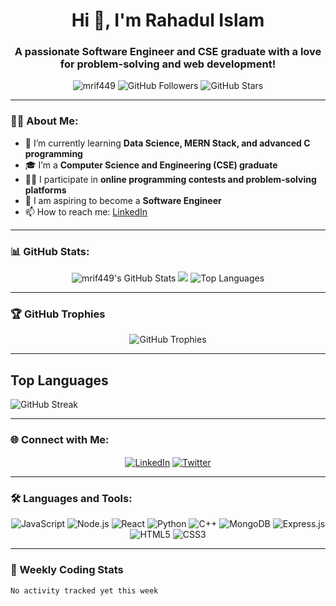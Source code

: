 <h1 align="center">Hi 👋, I'm Rahadul Islam</h1>
<h3 align="center">A passionate Software Engineer and CSE graduate with a love for problem-solving and web development!</h3>

<p align="center">
  <img src="https://komarev.com/ghpvc/?username=mrif449&label=Profile%20Views&color=0e75b6&style=flat" alt="mrif449" />
  <img src="https://img.shields.io/github/followers/mrif449?color=0e75b6&style=flat" alt="GitHub Followers" />
  <img src="https://img.shields.io/github/stars/mrif449?color=0e75b6&style=flat" alt="GitHub Stars" />
</p>

---

### 🧑‍💻 About Me:
- 🌱 I’m currently learning **Data Science, MERN Stack, and advanced C programming**
- 🎓 I’m a **Computer Science and Engineering (CSE) graduate**
- 👨‍💻 I participate in **online programming contests and problem-solving platforms**
- 💼 I am aspiring to become a **Software Engineer**
- 📫 How to reach me: [LinkedIn](https://linkedin.com/in/mrif449)

---

### 📊 GitHub Stats:
<div align="center">
  <img src="https://github-readme-stats.vercel.app/api?username=mrif449&show_icons=true&theme=radical&count_private=true" alt="mrif449's GitHub Stats" />
  <img src="https://github-readme-stats.vercel.app/api?username=mrif449&include_all_commits=true&theme=aura" />
  <img src="https://github-readme-stats.vercel.app/api/top-langs/?username=mrif449&layout=compact&theme=radical" alt="Top Languages" />
</div>

---

### 🏆 GitHub Trophies
<div align="center">
  <img src="https://github-profile-trophy.vercel.app/?username=mrif449&theme=radical&row=1&column=6" alt="GitHub Trophies" />
</div>

---


## Top Languages

![GitHub Streak](https://github-readme-streak-stats-eight.vercel.app/?user=mrif449&theme=dark&token=${PAT_1})

---

### 🌐 Connect with Me:
<p align="center">
  <a href="https://linkedin.com/in/mrif449" target="blank"><img align="center" src="https://img.shields.io/badge/LinkedIn-%230077B5.svg?style=for-the-badge&logo=linkedin&logoColor=white" alt="LinkedIn" /></a>
  <a href="https://twitter.com/rahadulislam449" target="blank"><img align="center" src="https://img.shields.io/badge/Twitter-%231DA1F2.svg?style=for-the-badge&logo=twitter&logoColor=white" alt="Twitter" /></a>
</p>

---

### 🛠️ Languages and Tools:
<p align="center">
  <img src="https://img.shields.io/badge/JavaScript-%23323330.svg?style=for-the-badge&logo=javascript&logoColor=%23F7DF1E" alt="JavaScript" />
  <img src="https://img.shields.io/badge/Node.js-%2343853D.svg?style=for-the-badge&logo=node-dot-js&logoColor=white" alt="Node.js" />
  <img src="https://img.shields.io/badge/React-%2320232a.svg?style=for-the-badge&logo=react&logoColor=%2361DAFB" alt="React" />
  <img src="https://img.shields.io/badge/Python-%233776AB.svg?style=for-the-badge&logo=python&logoColor=white" alt="Python" />
  <img src="https://img.shields.io/badge/C++-%2300599C.svg?style=for-the-badge&logo=cplusplus&logoColor=white" alt="C++" />
  <img src="https://img.shields.io/badge/MongoDB-%2347A248.svg?style=for-the-badge&logo=mongodb&logoColor=white" alt="MongoDB" />
  <img src="https://img.shields.io/badge/Express.js-%2384B545.svg?style=for-the-badge&logo=express&logoColor=white" alt="Express.js" />
  <img src="https://img.shields.io/badge/HTML5-%23E34F26.svg?style=for-the-badge&logo=html5&logoColor=white" alt="HTML5" />
  <img src="https://img.shields.io/badge/CSS3-%231572B6.svg?style=for-the-badge&logo=css3&logoColor=white" alt="CSS3" />
</p>

---

### 🚀 Weekly Coding Stats
<!--START_SECTION:waka-->
```text
No activity tracked yet this week
